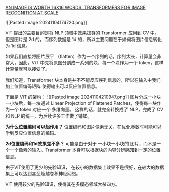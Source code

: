 [AN IMAGE IS WORTH 16X16 WORDS: TRANSFORMERS FOR IMAGE RECOGNITION AT SCALE](https://arxiv.org/pdf/2010.11929)


![[Pasted image 20241104174720.png]]

ViT 提出的主要目的是将 NLP 领域中效果拔群的 Transformer 应用到 CV 中。
但是图片是 2d 的，而序列数据是 1d 的，所以主要问题在于如何将图片信息转化为 1d 信息。

如果我们直接将图片展平 （flatten）作为一个序列的话，序列太长，计算量会非常大，因此，ViT 中先将原图分割成一系列的块，每一个块作为一个 token，这样计算量就可以接受了。

我们知道，Transformer 块本身是并不不能反应序列信息的，所以在输入中我们加上位置编码矩阵
使得输出可以反应位置信息。

下面是 ViT 的架构：
![[Pasted image 20241104210947.png]]
图片分成一小块一小块后，每一块通过 Linear Projection of Flattened Patches，使得每一块作为一个 token 对应一个 多维向量。
这样的话，就完全转换成了 NLP，完成了 CV 和 NLP 的统一，为后续许多工作做了铺垫。

**为什么位置编码可以起作用？**
位置编码和图片像素无关，在优化参数时可能可以学到反应位置信息的编码。

**2d位置编码和1d效果差不多？**
可能是由于对于 一小块一小块的 图片，而不是一个一个像素的输入。Transformer 本身可以根据块的内容分辨感知到一定的位置信息。

由于ViT使用了更少的先验知识， 在较小的数据集上效果不是很好，在较大的数据集上可以达到甚至超越卷积神经网络。

ViT 使用较少的先验知识，使得其在多模态领域大杀四方。

